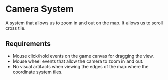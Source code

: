 
# Camera System

A system that allows us to zoom in and out on the map. It allows us to scroll cross tile.


## Requirements

- Mouse click/hold events on the game canvas for dragging the view.
- Mouse wheel events that allow the camera to zoom in and out.
- No visual artifacts when viewing the edges of the map where the coordinate system tiles.
